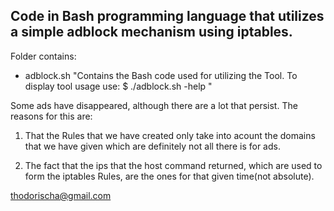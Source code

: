 ## Code in Bash programming language that utilizes a simple adblock mechanism using iptables.

Folder contains:

* adblock.sh
"Contains the Bash code used for utilizing the Tool.
To display tool usage use: $ ./adblock.sh -help "


 Some ads have disappeared, although there are a lot that persist. The reasons for this are:
 
1. That the Rules that we have created only take into acount the domains that we have given which are definitely not all there is for ads.

2. The fact that the ips that the host command returned, which are used to form the iptables Rules, are the ones for that given time(not absolute).


<thodorischa@gmail.com>
